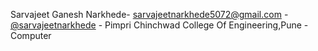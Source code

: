 Sarvajeet Ganesh Narkhede- sarvajeetnarkhede5072@gmail.com - [@sarvajeetnarkhede](https://github.com/sarvajeetnarkhede) - Pimpri Chinchwad College Of Engineering,Pune - Computer
